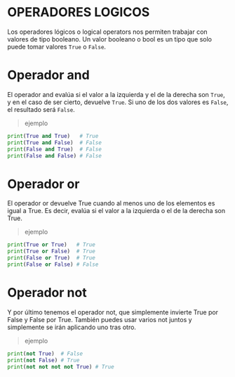 # OPERADORES LOGICOS
Los operadores lógicos o logical operators nos permiten trabajar con valores de tipo booleano. Un valor booleano o bool es un tipo que solo puede tomar valores `True` o `False`.
# Operador and
El operador and evalúa si el valor a la izquierda y el de la derecha son `True`, y en el caso de ser cierto, devuelve `True`. Si uno de los dos valores es `False`, el resultado será `False`. 
> ejemplo
```python
print(True and True)   # True
print(True and False)  # False
print(False and True)  # False
print(False and False) # False
```
# Operador or
El operador or devuelve True cuando al menos uno de los elementos es igual a True. Es decir, evalúa si el valor a la izquierda o el de la derecha son True.
> ejemplo
```python
print(True or True)   # True
print(True or False)  # True
print(False or True)  # True
print(False or False) # False
```
# Operador not
Y por último tenemos el operador not, que simplemente invierte True por False y False por True. También puedes usar varios not juntos y simplemente se irán aplicando uno tras otro.
> ejemplo
```python
print(not True)  # False
print(not False) # True
print(not not not not True) # True
```
